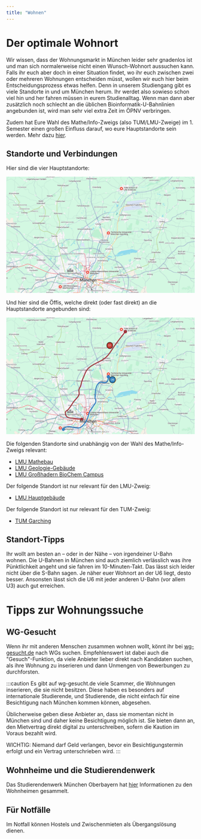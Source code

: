 ```yaml
---
title: "Wohnen"
---
```


# Der optimale Wohnort

Wir wissen, dass der Wohnungsmarkt in München leider sehr gnadenlos ist und man 
sich normalerweise nicht einen Wunsch-Wohnort aussuchen kann. Falls ihr euch aber
doch in einer Situation findet, wo ihr euch zwischen zwei oder mehreren Wohnungen 
entscheiden müsst, wollen wir euch hier beim Entscheidungsprozess etwas helfen.
Denn in unserem Studiengang gibt es viele Standorte in und um München herum.
Ihr werdet also sowieso schon viel hin und her fahren müssen in eurem Studienalltag. 
Wenn man dann aber zusätzlich noch schlecht an die üblichen Bioinformatik-U-Bahnlinien angebunden ist, wird man sehr viel extra Zeit im ÖPNV verbringen.

Zudem hat Eure Wahl des Mathe/Info-Zweigs (also TUM/LMU-Zweige) im 1. Semester einen großen Einfluss darauf, wo eure Hauptstandorte sein werden. Mehr dazu [hier](/de/prospectives/program-contents#computer-sciencemathematicsstatistics).

## Standorte und Verbindungen

Hier sind die vier Hauptstandorte:

![Karte der Hauptstandorte für Bioinformatik in München](../../../../assets/locations.png)


Und hier sind die Öffis, welche direkt (oder fast direkt) an die Hauptstandorte angebunden sind:

![Karte der Öffis, welche direkt an die Hauptstandorte angebunden sind](../../../../assets/connections.png)

Die folgenden Standorte sind unabhängig von der Wahl des Mathe/Info-Zweigs relevant:

- [LMU Mathebau](https://maps.app.goo.gl/yd4G3fdMNzpW1teA7)
- [LMU Geologie-Gebäude](https://maps.app.goo.gl/ffreMrfYtsvuY7d6A)
- [LMU Großhadern BioChem Campus](https://maps.app.goo.gl/KXte2qbiHLawphnt5)

Der folgende Standort ist nur relevant für den LMU-Zweig:

- [LMU Hauptgebäude](https://maps.app.goo.gl/nUSBNo8rH7AJVQvq9)

Der folgende Standort ist nur relevant für den TUM-Zweig:

- [TUM Garching](https://maps.app.goo.gl/MKJDZoVPejPE42587)

## Standort-Tipps

Ihr wollt am besten an – oder in der Nähe – von irgendeiner U-Bahn wohnen. Die U-Bahnen in München sind auch ziemlich verlässlich was ihre Pünktlichkeit angeht und sie fahren im 10-Minuten-Takt. Das lässt sich leider nicht über die S-Bahn sagen.
Je näher euer Wohnort an der U6 liegt, desto besser. Ansonsten lässt sich die U6 mit jeder anderen U-Bahn (vor allem U3) auch gut erreichen.

# Tipps zur Wohnungssuche

## WG-Gesucht

Wenn ihr mit anderen Menschen zusammen wohnen wollt, könnt ihr bei [wg-gesucht.de](https://www.wg-gesucht.de/) nach WGs suchen. Empfehlenswert ist dabei auch die "Gesuch"-Funktion, da viele Anbieter lieber direkt nach Kandidaten suchen, als ihre Wohnung zu inserieren und dann Unmengen von Bewerbungen zu durchforsten.

:::caution
Es gibt auf wg-gesucht.de viele Scammer, die Wohnungen inserieren, die sie nicht besitzen. Diese haben es besonders auf internationale Studierende, und Studierende, die nicht einfach für eine Besichtigung nach München kommen können, abgesehen.

Üblicherweise geben diese Anbieter an, dass sie momentan nicht in München sind und daher keine Besichtigung möglich ist. Sie bieten dann an, den Mietvertrag direkt digital zu unterschreiben, sofern die Kaution im Voraus bezahlt wird.

WICHTIG: Niemand darf Geld verlangen, bevor ein Besichtigungstermin erfolgt und ein Vertrag unterschrieben wird.
:::

## Wohnheime und die Studierendenwerk

Das Studierendenwerk München Oberbayern hat [hier](https://www.studierendenwerk-muenchen-oberbayern.de/wohnen/) Informationen zu den Wohnheimen gesammelt.

## Für Notfälle

Im Notfall können Hostels und Zwischenmieten als Übergangslösung dienen.
